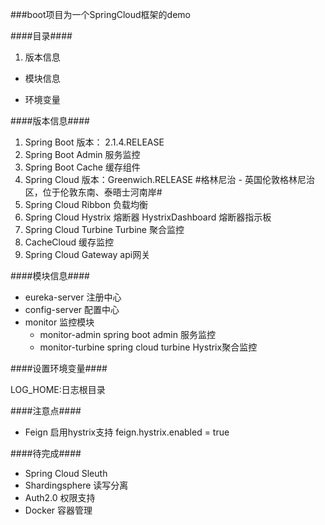 

###boot项目为一个SpringCloud框架的demo

####目录####

1. 版本信息

- 模块信息

- 环境变量

####版本信息####

1. Spring Boot 版本： 2.1.4.RELEASE
1. Spring Boot Admin 服务监控
1. Spring Boot Cache 缓存组件
1. Spring Cloud 版本：Greenwich.RELEASE  #格林尼治 - 英国伦敦格林尼治区，位于伦敦东南、泰晤士河南岸#
1. Spring Cloud Ribbon 负载均衡
1. Spring Cloud Hystrix 熔断器  HystrixDashboard 熔断器指示板
1. Spring Cloud Turbine Turbine 聚合监控
1. CacheCloud    缓存监控 
1. Spring Cloud Gateway  api网关

####模块信息####

- eureka-server 注册中心
- config-server 配置中心
- monitor       监控模块
    - monitor-admin        spring boot admin 服务监控
    - monitor-turbine       spring cloud turbine Hystrix聚合监控


####设置环境变量####

LOG_HOME:日志根目录

####注意点####
- Feign 启用hystrix支持
  feign.hystrix.enabled = true


####待完成####
- Spring Cloud Sleuth
- Shardingsphere 读写分离
- Auth2.0 权限支持
- Docker 容器管理
 